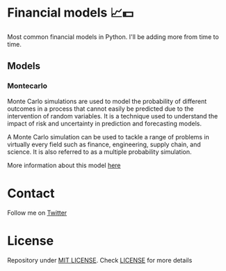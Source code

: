 # Financial models 📈💵
Most common financial models in Python. I'll be adding more from time to time.

## Models
### Montecarlo
Monte Carlo simulations are used to model the probability of different outcomes in a process that cannot easily be predicted due to the intervention of random variables. It is a technique used to understand the impact of risk and uncertainty in prediction and forecasting models.

A Monte Carlo simulation can be used to tackle a range of problems in virtually every field such as finance, engineering, supply chain, and science. It is also referred to as a multiple probability simulation.

More information about this model [here](https://www.investopedia.com/terms/m/montecarlosimulation.asp)

# Contact 
Follow me on [Twitter](https://twitter.com/dennisconcep)

# License
Repository under [MIT LICENSE](https://en.wikipedia.org/wiki/MIT_License). Check [LICENSE](LICENSE.md) for more details